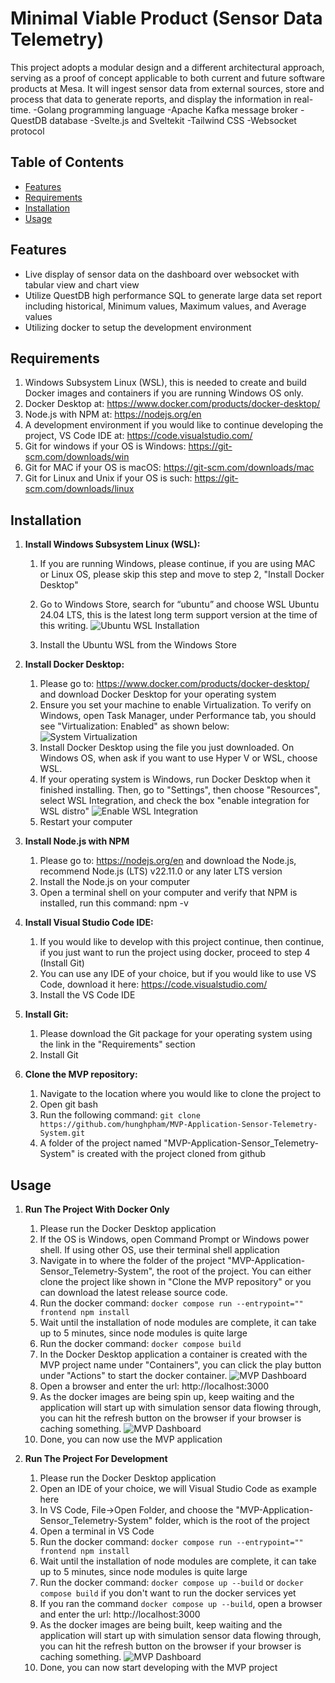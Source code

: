 # Minimal Viable Product (Sensor Data Telemetry)

This project adopts a modular design and a different architectural approach, serving as a proof of concept applicable to both current and future software products at Mesa. It will ingest sensor data from external sources, store and process that data to generate reports, and display the information in real-time.
    -Golang programming language
    -Apache Kafka message broker
    -QuestDB database
    -Svelte.js and Sveltekit
    -Tailwind CSS 
    -Websocket protocol


## Table of Contents

- [Features](#features)
- [Requirements](#requirements)
- [Installation](#installation)
- [Usage](#usage)


## Features

- Live display of sensor data on the dashboard over websocket with tabular view and chart view
- Utilize QuestDB high performance SQL to generate large data set report including historical, Minimum values, Maximum values, and Average values
- Utilizing docker to setup the development environment 


## Requirements

1. Windows Subsystem Linux (WSL), this is needed to create and build Docker images and containers if you are running Windows OS only.
2. Docker Desktop at: https://www.docker.com/products/docker-desktop/
3. Node.js with NPM at: https://nodejs.org/en
4. A development environment if you would like to continue developing the project, VS Code IDE at: https://code.visualstudio.com/
5. Git for windows if your OS is Windows: https://git-scm.com/downloads/win
6. Git for MAC if your OS is macOS: https://git-scm.com/downloads/mac
7. Git for Linux and Unix if your OS is such: https://git-scm.com/downloads/linux


## Installation

1. **Install Windows Subsystem Linux (WSL):**
    1. If you are running Windows, please continue, if you are using MAC or Linux OS, please skip this step and move to step 2, "Install Docker Desktop"
    2.	Go to Windows Store, search for “ubuntu” and choose WSL Ubuntu 24.04 LTS, this is the latest long term support version at the time of this writing.
        ![Ubuntu WSL Installation](image-1.png)

    3.	Install the Ubuntu WSL from the Windows Store

2. **Install Docker Desktop:**
    1. Please go to: https://www.docker.com/products/docker-desktop/ and download Docker Desktop for your operating system
    2. Ensure you set your machine to enable Virtualization.  To verify on Windows, open Task Manager, under Performance tab, you should see "Virtualization: Enabled" as shown below:
       ![System Virtualization](image-2.png)
    3. Install Docker Desktop using the file you just downloaded.  On Windows OS, when ask if you want to use Hyper V or WSL, choose WSL.
    4. If your operating system is Windows, run Docker Desktop when it finished installing. Then, go to "Settings", then choose "Resources", select WSL Integration, and check the box "enable integration for WSL distro"
       ![Enable WSL Integration](image-3.png)
    5. Restart your computer

3. **Install Node.js with NPM**
    1. Please go to: https://nodejs.org/en and download the Node.js, recommend Node.js (LTS) v22.11.0 or any later LTS version
    2. Install the Node.js on your computer
    3. Open a terminal shell on your computer and verify that NPM is installed, run this command: npm -v

4. **Install Visual Studio Code IDE:**
    1. If you would like to develop with this project continue, then continue, if you just want to run the project using docker, proceed to step 4 (Install Git)
    2. You can use any IDE of your choice, but if you would like to use VS Code, download it here: https://code.visualstudio.com/
    3. Install the VS Code IDE

5. **Install Git:**
    1. Please download the Git package for your operating system using the link in the "Requirements" section
    2. Install Git

6. **Clone the MVP repository:**
    1. Navigate to the location where you would like to clone the project to
    2. Open git bash
    3. Run the following command: `git clone https://github.com/hunghpham/MVP-Application-Sensor-Telemetry-System.git`
    4. A folder of the project named "MVP-Application-Sensor_Telemetry-System" is created with the project cloned from github


## Usage

1. **Run The Project With Docker Only**
    1. Please run the Docker Desktop application
    2. If the OS is Windows, open Command Prompt or Windows power shell. If using other OS, use their terminal shell application
    3. Navigate in to where the folder of the project "MVP-Application-Sensor_Telemetry-System", the root of the project.  You can either clone the project like shown in "Clone the MVP repository" or you can download the latest release source code.
    4. Run the docker command: `docker compose run --entrypoint="" frontend npm install`
    5. Wait until the installation of node modules are complete, it can take up to 5 minutes, since node modules is quite large
    6. Run the docker command: `docker compose build`
    8. In the Docker Desktop application a container is created with the MVP project name under "Containers", you can click the play button under "Actions" to start the docker container.
       ![MVP Dashboard](image-6.png)     
    9. Open a browser and enter the url: http://localhost:3000
    10. As the docker images are being spin up, keep waiting and the application will start up with simulation sensor data flowing through, you can hit the refresh button on the browser if your browser is caching something. 
       ![MVP Dashboard](image-5.png) 
    11. Done, you can now use the MVP application

2. **Run The Project For Development**
    1. Please run the Docker Desktop application
    2. Open an IDE of your choice, we will Visual Studio Code as example here
    3. In VS Code, File->Open Folder, and choose the "MVP-Application-Sensor_Telemetry-System" folder, which is the root of the project
    4. Open a terminal in VS Code
    5. Run the docker command: `docker compose run --entrypoint="" frontend npm install`
    6. Wait until the installation of node modules are complete, it can take up to 5 minutes, since node modules is quite large
    7. Run the docker command: `docker compose up --build` or `docker compose build` if you don't want to run the docker services yet
    8. If you ran the command `docker compose up --build`, open a browser and enter the url: http://localhost:3000
    9. As the docker images are being built, keep waiting and the application will start up with simulation sensor data flowing through, you can hit the refresh button on the browser if your browser is caching something.
       ![MVP Dashboard](image-5.png) 
    10. Done, you can now start developing with the MVP project

    

